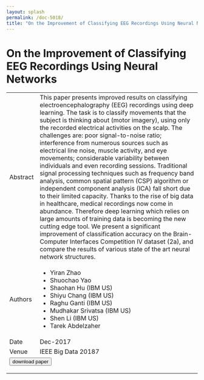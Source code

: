 ```yaml
---
layout: splash
permalink: /doc-5018/
title: "On the Improvement of Classifying EEG Recordings Using Neural Networks"
---
```


# On the Improvement of Classifying EEG Recordings Using Neural Networks

<table>
    <tbody>
    <tr>
        <td>Abstract</td>
        <td>This paper presents improved results on classifying electroencephalography (EEG) recordings using deep learning. The task is to classify movements that the subject is thinking about (motor imagery), using only the recorded electrical activities on the scalp. The challenges are: poor signal-to-noise ratio; interference from numerous sources such as electrical line noise, muscle activity, and eye movements; considerable variability between individuals and even recording sessions. Traditional signal processing techniques such as frequency band analysis, common spatial pattern (CSP) algorithm or independent component analysis (ICA) fall short due to their limited capacity. Thanks to the rise of big data in healthcare, medical recordings now come in abundance. Therefore deep learning which relies on large amounts of training data is becoming the new cutting edge tool. We present a significant improvement of classification accuracy on the Brain-Computer Interfaces Competition IV dataset (2a), and compare the results of various state of the art neural network structures.</td>
    </tr>
    <tr>
        <td>Authors</td>
        <td>
            <ul>
                <li>Yiran Zhao</li>
                <li>Shuochao Yao</li>
                <li>Shaohan Hu (IBM US)</li>
                <li>Shiyu Chang (IBM US)</li>
                <li>Raghu Ganti (IBM US)</li>
                <li>Mudhakar Srivatsa (IBM US)</li>
                <li>Shen Li (IBM US)</li>
                <li>Tarek Abdelzaher</li>
            </ul>
        </td>
    </tr>
    <tr>
        <td>Date</td>
        <td>Dec-2017</td>
    </tr>
    <tr>
        <td>Venue</td>
        <td>IEEE Big Data 20187</td>
    </tr>
        <tr>
            <td colspan="2">
                <form method="get" action="https://dais-ita.org/sites/default/files/4964.pdf">
                    <button type="submit">download paper</button>
                </form>
            </td>
        </tr>
    </tbody>
</table>
